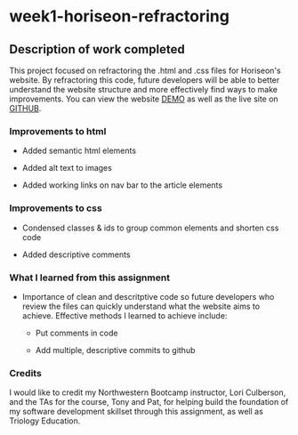 # week1-horiseon-refractoring

## Description of work completed

This project focused on refractoring the .html and .css files for Horiseon's website.  By refractoring this code, future developers will be able to better understand the website structure and more effectively find ways to make improvements.  You can view the website [DEMO](demo/01-html-css-git-homework-demo.png) as well as the live site on [GITHUB](https://emblair96.github.io/week1-horiseon-refractoring/).  

### Improvements to html

* Added semantic html elements

* Added alt text to images

* Added working links on nav bar to the article elements

### Improvements to css

* Condensed classes & ids to group common elements and shorten css code

* Added descriptive comments

### What I learned from this assignment

* Importance of clean and descritptive code so future developers who review the files can quickly understand what the website aims to achieve.  Effective methods I learned to achieve include: 

    * Put comments in code

    * Add multiple, descriptive commits to github

### Credits

I would like to credit my Northwestern Bootcamp instructor, Lori Culberson, and the TAs for the course, Tony and Pat, for helping build the foundation of my software development skillset through this assignment, as well as Triology Education.
